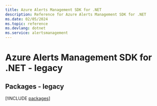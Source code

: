 ```yaml
---
title: Azure Alerts Management SDK for .NET
description: Reference for Azure Alerts Management SDK for .NET
ms.date: 02/05/2024
ms.topic: reference
ms.devlang: dotnet
ms.service: alertsmanagement
---
```

# Azure Alerts Management SDK for .NET - legacy
## Packages - legacy
[!INCLUDE [packages](alerts-management-index.md)]